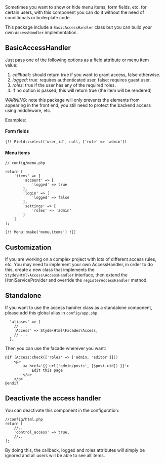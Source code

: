Sometimes you want to show or hide menu items, form fields, etc. for certain users, with this component you can do it without the need of conditionals or boilerplate code.

This package include a `BasicAccessHandler` class but you can build your own `AccessHandler` implementation.

## BasicAccessHandler

Just pass one of the following options as a field attribute or menu item value:

1. *callback*: should return true if you want to grant access, false otherwise.
2. *logged*: true: requires authenticated user, false: requires guest user.
3. *roles*: true if the user has any of the required roles.
4. If no option is passed, this will return true (the item will be rendered)

*WARNING*: note this package will only prevents the elements from appearing in the front end, you still need to protect the backend access using middleware, etc.

Examples: 

#### Form fields

`{!! Field::select('user_id', null, ['role' => 'admin'])`

#### Menu items

```
// config/menu.php

return [
    'items' => [
        'account' => [
            'logged' => true
        ],
        'login' => [
            'logged' => false
        ],
        'settings' => [
            'roles' => 'admin'
        ]
    ]
];
```
     
`{!! Menu::make('menu.items') !}}`
     
## Customization

If you are working on a complex project with lots of different access rules, etc. You may need to implement your own AccessHandler, in order to do this, create a new class that implements the `Styde\Html\Access\AccessHandler` interface, then extend the HtmlServiceProvider and override the `registerAccessHandler` method.

## Standalone

If you want to use the access handler class as a standalone component, please add this global alias in `config/app.php`

```
  'aliases' => [
    // ...
    'Access' => Styde\Html\Facades\Access,
    // ...
  ],
```

Then you can use the facade wherever you want:

```
@if (Access:check(['roles' => ['admin, 'editor']]))
    <p>
        <a href='{{ url('admin/posts', [$post->id]) }}'>
            Edit this page
        </a>
    </p>
@endif
```

## Deactivate the access handler

You can deactivate this component in the configuration:

```
//config/html.php
return [
    //..
    'control_access' => true,
    //..
];
```
By doing this, the callback, logged and roles attributes will simply be ignored and all users will be able to see all items. 